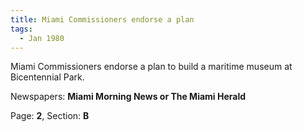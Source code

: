 ```yaml
---  
title: Miami Commissioners endorse a plan  
tags:  
  - Jan 1980  
---  
```

  
Miami Commissioners endorse a plan to build a maritime museum at Bicentennial Park.  
  
Newspapers: **Miami Morning News or The Miami Herald**  
  
Page: **2**, Section: **B** 
